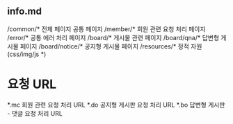 ## info.md
/common/*  		전체 페이지 공통 페이지
/member/*  	 	회원 관련 요청 처리 페이지
/error/*   	 	공통 에러 처리 페이지
/board/*    		게시물 관련 페이지
/board/qna/*		답변형 게시물 페이지
/board/notice/*		공지형 게시물 페이지
/resources/*		정적 자원(css/img/js *) 

# 요청 URL
*.mc 			회원 관련 요청 처리 URL
*.do			공지형 게시판 요청 처리 URL
*.bo			답변형 게시판 - 댓글 요청 처리 URL


















